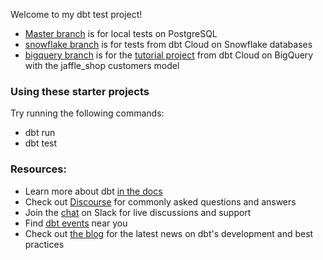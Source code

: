 Welcome to my dbt test project!

- [Master branch](https://github.com/victorcouste/dbt-tests/tree/master) is for local tests on PostgreSQL
- [snowflake branch](https://github.com/victorcouste/dbt-tests/tree/snowflake) is for tests from dbt Cloud on Snowflake databases
- [bigquery branch](https://github.com/victorcouste/dbt-tests/tree/bigquery) is for the [tutorial project](https://docs.getdbt.com/tutorial/) from dbt Cloud on BigQuery with the jaffle_shop customers model

### Using these starter projects

Try running the following commands:
- dbt run
- dbt test


### Resources:
- Learn more about dbt [in the docs](https://docs.getdbt.com/docs/introduction)
- Check out [Discourse](https://discourse.getdbt.com/) for commonly asked questions and answers
- Join the [chat](http://slack.getdbt.com/) on Slack for live discussions and support
- Find [dbt events](https://events.getdbt.com) near you
- Check out [the blog](https://blog.getdbt.com/) for the latest news on dbt's development and best practices
